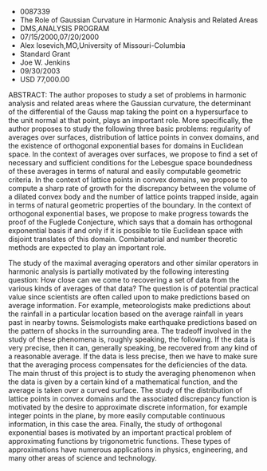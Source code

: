 
* 0087339
* The Role of Gaussian Curvature in Harmonic Analysis and Related Areas
* DMS,ANALYSIS PROGRAM
* 07/15/2000,07/20/2000
* Alex Iosevich,MO,University of Missouri-Columbia
* Standard Grant
* Joe W. Jenkins
* 09/30/2003
* USD 77,000.00

ABSTRACT: The author proposes to study a set of problems in harmonic analysis
and related areas where the Gaussian curvature, the determinant of the
differential of the Gauss map taking the point on a hypersurface to the unit
normal at that point, plays an important role. More specifically, the author
proposes to study the following three basic problems: regularity of averages
over surfaces, distribution of lattice points in convex domains, and the
existence of orthogonal exponential bases for domains in Euclidean space. In the
context of averages over surfaces, we propose to find a set of necessary and
sufficient conditions for the Lebesgue space boundedness of these averages in
terms of natural and easily computable geometric criteria. In the context of
lattice points in convex domains, we propose to compute a sharp rate of growth
for the discrepancy between the volume of a dilated convex body and the number
of lattice points trapped inside, again in terms of natural geometric properties
of the boundary. In the context of orthogonal exponential bases, we propose to
make progress towards the proof of the Fuglede Conjecture, which says that a
domain has orthogonal exponential basis if and only if it is possible to tile
Euclidean space with disjoint translates of this domain. Combinatorial and
number theoretic methods are expected to play an important role.

The study of the maximal averaging operators and other similar operators in
harmonic analysis is partially motivated by the following interesting question:
How close can we come to recovering a set of data from the various kinds of
averages of that data? The question is of potential practical value since
scientists are often called upon to make predictions based on average
information. For example, meteorologists make predictions about the rainfall in
a particular location based on the average rainfall in years past in nearby
towns. Seismologists make earthquake predictions based on the pattern of shocks
in the surrounding area. The tradeoff involved in the study of these phenomena
is, roughly speaking, the following. If the data is very precise, then it can,
generally speaking, be recovered from any kind of a reasonable average. If the
data is less precise, then we have to make sure that the averaging process
compensates for the deficiencies of the data. The main thrust of this project is
to study the averaging phenomenon when the data is given by a certain kind of a
mathematical function, and the average is taken over a curved surface. The study
of the distribution of lattice points in convex domains and the associated
discrepancy function is motivated by the desire to approximate discrete
information, for example integer points in the plane, by more easily computable
continuous information, in this case the area. Finally, the study of orthogonal
exponential bases is motivated by an important practical problem of
approximating functions by trigonometric functions. These types of
approximations have numerous applications in physics, engineering, and many
other areas of science and technology.




